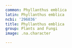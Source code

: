 ```yaml
---
common: Phyllanthus emblica
latin: Phyllanthus emblica
ncbi: '296036'
title: Phyllanthus emblica
group: Plants and Fungi
image: .na.character

---
```

